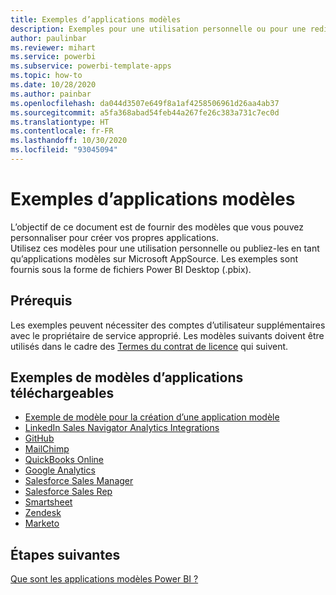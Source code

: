 ```yaml
---
title: Exemples d’applications modèles
description: Exemples pour une utilisation personnelle ou pour une redistribution en tant qu’applications modèles sur AppSource
author: paulinbar
ms.reviewer: mihart
ms.service: powerbi
ms.subservice: powerbi-template-apps
ms.topic: how-to
ms.date: 10/28/2020
ms.author: painbar
ms.openlocfilehash: da044d3507e649f8a1af4258506961d26aa4ab37
ms.sourcegitcommit: a5fa368abad54feb44a267fe26c383a731c7ec0d
ms.translationtype: HT
ms.contentlocale: fr-FR
ms.lasthandoff: 10/30/2020
ms.locfileid: "93045094"
---
```

# <a name="template-apps-samples"></a>Exemples d’applications modèles

L’objectif de ce document est de fournir des modèles que vous pouvez personnaliser pour créer vos propres applications.  
Utilisez ces modèles pour une utilisation personnelle ou publiez-les en tant qu’applications modèles sur Microsoft AppSource. Les exemples sont fournis sous la forme de fichiers Power BI Desktop (.pbix).

## <a name="prerequisites"></a>Prérequis

Les exemples peuvent nécessiter des comptes d’utilisateur supplémentaires avec le propriétaire de service approprié.  Les modèles suivants doivent être utilisés dans le cadre des [Termes du contrat de licence](https://templateapps.blob.core.windows.net/sampletemplateapps/Sample-Templates-for-app-on-appsource.pdf) qui suivent.

## <a name="downloadable-apps-template-samples"></a>Exemples de modèles d’applications téléchargeables

* [Exemple de modèle pour la création d’une application modèle](https://templateapps.blob.core.windows.net/sampletemplateapps/TemplateforTemplateApps.zip)
* [LinkedIn Sales Navigator Analytics Integrations](https://templateapps.blob.core.windows.net/sampletemplateapps/SalesNavigatorTemplate.pbix)
* [GitHub](https://templateapps.blob.core.windows.net/sampletemplateapps/GitHub.pbix)
* [MailChimp](https://templateapps.blob.core.windows.net/sampletemplateapps/MailChimp.pbix)
* [QuickBooks Online](https://templateapps.blob.core.windows.net/sampletemplateapps/QuickBooksOnline.pbix)
* [Google Analytics](https://templateapps.blob.core.windows.net/sampletemplateapps/GoogleAnalytics.pbix)
* [Salesforce Sales Manager](https://templateapps.blob.core.windows.net/sampletemplateapps/SalesforceSalesManager.pbix)
* [Salesforce Sales Rep](https://templateapps.blob.core.windows.net/sampletemplateapps/SalesforceSalesRep.pbix)
* [Smartsheet](https://templateapps.blob.core.windows.net/sampletemplateapps/Smartsheet.pbix)
* [Zendesk](https://templateapps.blob.core.windows.net/sampletemplateapps/Zendesk.pbix)
* [Marketo](https://templateapps.blob.core.windows.net/sampletemplateapps/Marketo.pbix)

## <a name="next-steps"></a>Étapes suivantes

[Que sont les applications modèles Power BI ?](service-template-apps-overview.md)
